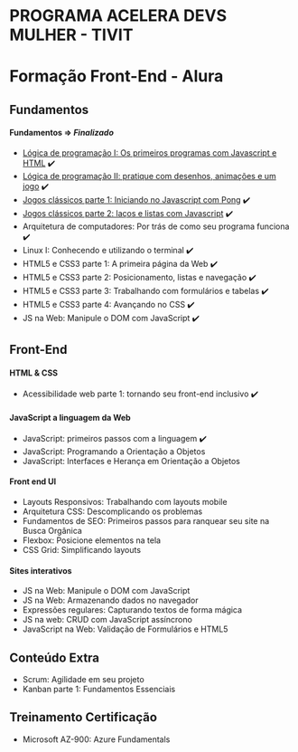 
# PROGRAMA ACELERA DEVS MULHER - TIVIT


# Formação Front-End - Alura

## Fundamentos 

<h4>Fundamentos => <i>Finalizado</i></h4> 

- [Lógica de programação I: Os primeiros programas com Javascript e HTML](https://github.com/cintiamoraes/Alura/tree/main/L%C3%B3gica%20de%20Programa%C3%A7%C3%A3o%20I%20-%20JS) ✔️
- [Lógica de programação II: pratique com desenhos, animações e um jogo](https://github.com/cintiamoraes/Alura/tree/main/Logica%20de%20Programacao%20II%20-%20JS) ✔️
- [Jogos clássicos parte 1: Iniciando no Javascript com Pong](https://editor.p5js.org/cintiamoraes/sketches/Q_pfgN_GH) ✔️
- [Jogos clássicos parte 2: laços e listas com Javascript](https://editor.p5js.org/cintiamoraes/sketches/c0Z5WYn-H) ✔️
- Arquitetura de computadores: Por trás de como seu programa funciona ✔️
- Linux I: Conhecendo e utilizando o terminal ✔️
- HTML5 e CSS3 parte 1: A primeira página da Web ✔️
- HTML5 e CSS3 parte 2: Posicionamento, listas e navegação ✔️
- HTML5 e CSS3 parte 3: Trabalhando com formulários e tabelas ✔️
- HTML5 e CSS3 parte 4: Avançando no CSS ✔️
- JS na Web: Manipule o DOM com JavaScript ✔️

## Front-End

<h4>HTML & CSS</h4>

- Acessibilidade web parte 1: tornando seu front-end inclusivo ✔️

<h4>JavaScript a linguagem da Web</h4>

- JavaScript: primeiros passos com a linguagem ✔️
- JavaScript: Programando a Orientação a Objetos
- JavaScript: Interfaces e Herança em Orientação a Objetos

<h4>Front end UI</h4>

- Layouts Responsivos: Trabalhando com layouts mobile
- Arquitetura CSS: Descomplicando os problemas
- Fundamentos de SEO: Primeiros passos para ranquear seu site na Busca Orgânica
- Flexbox: Posicione elementos na tela
- CSS Grid: Simplificando layouts

<h4>Sites interativos</h4>

- JS na Web: Manipule o DOM com JavaScript
- JS na Web: Armazenando dados no navegador
- Expressões regulares: Capturando textos de forma mágica
- JS na web: CRUD com JavaScript assíncrono
- JavaScript na Web: Validação de Formulários e HTML5

## Conteúdo Extra

- Scrum: Agilidade em seu projeto
- Kanban parte 1: Fundamentos Essenciais

## Treinamento Certificação 

- Microsoft AZ-900: Azure Fundamentals







